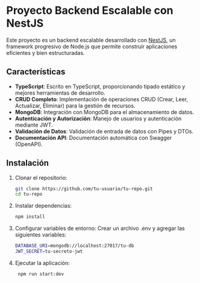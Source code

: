 # Proyecto Backend Escalable con NestJS

Este proyecto es un backend escalable desarrollado con [NestJS](https://nestjs.com/), un framework progresivo de Node.js que permite construir aplicaciones eficientes y bien estructuradas.

## Características

- **TypeScript**: Escrito en TypeScript, proporcionando tipado estático y mejores herramientas de desarrollo.
- **CRUD Completo**: Implementación de operaciones CRUD (Crear, Leer, Actualizar, Eliminar) para la gestión de recursos.
- **MongoDB**: Integración con MongoDB para el almacenamiento de datos.
- **Autenticación y Autorización**: Manejo de usuarios y autenticación mediante JWT.
- **Validación de Datos**: Validación de entrada de datos con Pipes y DTOs.
- **Documentación API**: Documentación automática con Swagger (OpenAPI).

## Instalación

1. Clonar el repositorio:
   ```bash
   git clone https://github.com/tu-usuario/tu-repo.git
   cd tu-repo
2. Instalar dependencias:
   ```bash
   npm install
   
3. Configurar variables de entorno:
   Crear un archivo .env y agregar las siguientes variables:
    ```bash
    DATABASE_URI=mongodb://localhost:27017/tu-db
    JWT_SECRET=tu-secreto-jwt
   
4. Ejecutar la aplicación:
   ```bash
    npm run start:dev
   
[//]: # (Estructura del Proyecto)

[//]: # (   ```bash)

[//]: # (src/)

[//]: # (├── app.module.ts)

[//]: # (├── main.ts)

[//]: # (├── common/)

[//]: # (│   ├── filters/)

[//]: # (│   ├── guards/)

[//]: # (│   └── pipes/)

[//]: # (├── modules/)

[//]: # (│   ├── auth/)

[//]: # (│   ├── users/)

[//]: # (│   └── items/)

[//]: # (├── services/)

[//]: # (└── controllers/)



